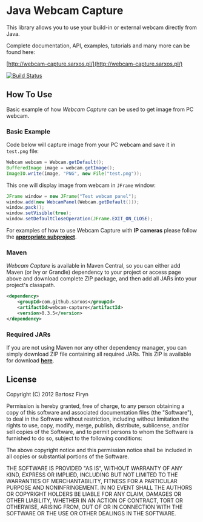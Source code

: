 # Java Webcam Capture

This library allows you to use your build-in or external webcam directly from Java.

Complete documentation, API, examples, tutorials and many more can be found here:

[http://webcam-capture.sarxos.pl/](http://webcam-capture.sarxos.pl/)


[![Build Status](https://secure.travis-ci.org/sarxos/webcam-capture.png?branch=master)](http://travis-ci.org/sarxos/webcam-capture)

## How To Use

Basic example of how _Webcam Capture_ can be used to get image from PC webcam.

### Basic Example

Code below will capture image from your PC webcam and save it in ```test.png``` file:

```java
Webcam webcam = Webcam.getDefault();
BufferedImage image = webcam.getImage();
ImageIO.write(image, "PNG", new File("test.png"));
```

This one will display image from webcam in ```JFrame``` window:

```java
JFrame window = new JFrame("Test webcam panel");
window.add(new WebcamPanel(Webcam.getDefault()));
window.pack();
window.setVisible(true);
window.setDefaultCloseOperation(JFrame.EXIT_ON_CLOSE);
```

For examples of how to use Webcam Capture with **IP cameras** please follow the **[appropriate
subproject](https://github.com/sarxos/webcam-capture/tree/master/webcam-capture-driver-ipcam)**.

### Maven

_Webcam Capture_ is available in Maven Central, so you can either add Maven (or Ivy or Grandle)
dependency to your project or access page above and download complete ZIP package, and then add 
all JARs into your project's classpath.

```xml
<dependency>
	<groupId>com.github.sarxos</groupId>
	<artifactId>webcam-capture</artifactId>
	<version>0.3.5</version>
</dependency>
```

### Required JARs

If you are not using Maven nor any other dependency manager, you can simply download ZIP file
containing all required JARs. This ZIP is available for download 
**[here](http://repo.sarxos.pl/maven2/com/github/sarxos/webcam-capture/0.3.5/webcam-capture-0.3.5-dist.zip)**.

## License

Copyright (C) 2012 Bartosz Firyn

Permission is hereby granted, free of charge, to any person obtaining a copy of this software and associated documentation files (the "Software"), to deal in the Software without restriction, including without limitation the rights to use, copy, modify, merge, publish, distribute, sublicense, and/or sell copies of the Software, and to permit persons to whom the Software is furnished to do so, subject to the following conditions:

The above copyright notice and this permission notice shall be included in all copies or substantial portions of the Software.

THE SOFTWARE IS PROVIDED "AS IS", WITHOUT WARRANTY OF ANY KIND, EXPRESS OR IMPLIED, INCLUDING BUT NOT LIMITED TO THE WARRANTIES OF MERCHANTABILITY, FITNESS FOR A PARTICULAR PURPOSE AND NONINFRINGEMENT. IN NO EVENT SHALL THE AUTHORS OR COPYRIGHT HOLDERS BE LIABLE FOR ANY CLAIM, DAMAGES OR OTHER LIABILITY, WHETHER IN AN ACTION OF CONTRACT, TORT OR OTHERWISE, ARISING FROM, OUT OF OR IN CONNECTION WITH THE SOFTWARE OR THE USE OR OTHER DEALINGS IN THE SOFTWARE.


